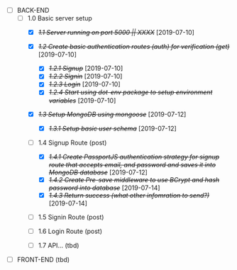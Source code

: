 * [ ] BACK-END
  * [ ] 1.0 Basic server setup
    * [X] ~~*1.1 Server running on port 5000 || XXXX*~~ [2019-07-10]
    * [X] ~~*1.2 Create basic authentication routes (auth) for verification (get)*~~ [2019-07-10]
      * [X] ~~*1.2.1 Signup*~~ [2019-07-10]
      * [X] ~~*1.2.2 Signin*~~ [2019-07-10]
      * [X] ~~*1.2.3 Login*~~ [2019-07-10]
      * [X] ~~*1.2.4 Start using dot-env package to setup environment variables*~~ [2019-07-10]
    * [X] ~~*1.3 Setup MongoDB using mongoose*~~ [2019-07-12]
      * [X] ~~*1.3.1 Setup basic user schema*~~ [2019-07-12]
    * [ ] 1.4 Signup Route (post)
      * [X] ~~*1.4.1 Create PassportJS authentication strategy for signup route that accepts email, and password and saves it into MongoDB database*~~ [2019-07-12]
      * [X] ~~*1.4.2 Create Pre-save middleware to use BCrypt and hash password into database*~~ [2019-07-14]
      * [X] ~~*1.4.3 Return success (what other infomration to send?)*~~ [2019-07-14]
    * [ ] 1.5 Signin Route (post)

    * [ ] 1.6 Login Route (post)

    * [ ] 1.7 API... (tbd)



* [ ] FRONT-END (tbd)